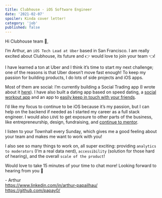```yaml
---
title: Clubhouse · iOS Software Engineer
date: '2021-02-07'
spoiler: Kinda cover letter!
category: 'job'
published: false
---
```


Hi Clubhouse team 👋,

I’m Arthur, an `iOS Tech Lead at Uber` based in San Francisco. I am really excited about Clubhouse, its future and 👉 would love to join your team 👈!

I have learned a ton at Uber and I think it’s time to start my next challenge; one of the reasons is that Uber doesn’t move fast enough! To keep my passion for building products, I do lots of side projects and iOS apps.

Most of them are social: I’m currently building a Social Trading app (I wrote about it [here](https://lifegorithms.com/sotrade/)). I have also built a dating app based on speed dating, a [social workout app](https://apps.apple.com/us/app/pushups-master/id1344312940) and an app to [easily keep in touch with your friends](https://apps.apple.com/us/app/coucou/id1506143712).

I’d like my focus to continue to be iOS because it’s my passion, but I can help on the backend if needed as I started my career as a full stack engineer. I would also `LOVE` to get exposure to other parts of the business, like entrepreneurship, design, fundraising, and [continue to mentor](https://lifegorithms.com/hackathons-mentor/).

I listen to your Townhall every Sunday, which gives me a good feeling about your team and makes me want to work with you!

I also see so many things to work on, all super exciting: providing `analytics to moderators` (I’m a real data nerd), `accessibility` (solution for those hard of hearing), and the overall `scale of the product`!

Would love to take 15 minutes of your time to chat more!
Looking forward to hearing from you 🥳

\- Arthur  
https://www.linkedin.com/in/arthur-papailhau/  
https://github.com/papay0/

